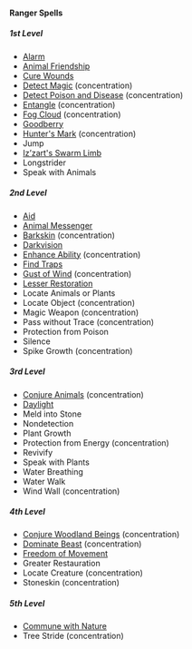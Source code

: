 #### Ranger Spells
<!-- Since Rangers don't have ritual casting, ritual spells are not marked as such. -->

##### 1st Level

- [Alarm](#Alarm_alarm)
- [Animal Friendship](#Animal_Friendship_animal_friendship)
- [Cure Wounds](#Cure_Wounds_cure_wounds)
- [Detect Magic](#Detect_Magic_detect_magic) (concentration)
- [Detect Poison and Disease](#Detect_Poison_and_Disease_detect_poison_and_disease) (concentration)
- [Entangle](#Entangle_entangle) (concentration)
- [Fog Cloud](#Fog_Cloud_fog_cloud) (concentration)
- [Goodberry](#Goodberry_goodberry)
- [Hunter's Mark](#Hunters_Mark_hunters_mark) (concentration)
- Jump
- [Iz’zart's Swarm Limb](#Izzarts_Swarm_Limb_izzarts_swarm_limb)
- Longstrider
- Speak with Animals

##### 2nd Level

- [Aid](#Aid_aid)
- [Animal Messenger](#Animal_Messenger_animal_messenger)
- [Barkskin](#Barkskin_barkskin) (concentration)
- [Darkvision](#Darkvision_darkvision)
- [Enhance Ability](#Enhance_Ability_enhance_ability) (concentration)
- [Find Traps](#Find_Traps_find_traps)
- [Gust of Wind](#Gust_of_Wind) (concentration)
- [Lesser Restoration](#Lesser_Restoration_lesser_restoration)
- Locate Animals or Plants
- Locate Object (concentration)
- Magic Weapon (concentration)
- Pass without Trace (concentration)
- Protection from Poison
- Silence
- Spike Growth (concentration)

##### 3rd Level

- [Conjure Animals](#Conjure_Animals_conjure_animals) (concentration)
- [Daylight](#Daylight_daylight)
- Meld into Stone
- Nondetection
- Plant Growth
- Protection from Energy (concentration)
- Revivify
- Speak with Plants
- Water Breathing
- Water Walk
- Wind Wall (concentration)

##### 4th Level

- [Conjure Woodland Beings](#Conjure_Woodland_Beings_conjure_woodland_beings) (concentration)
- [Dominate Beast](#Dominate_Beast_dominate_beast) (concentration)
- [Freedom of Movement](#Freedom_of_Movement_freedom_of_movement)
- Greater Restauration
- Locate Creature (concentration)
- Stoneskin (concentration)

##### 5th Level

- [Commune with Nature](#Commune_with_Nature_commune_with_nature)
- Tree Stride (concentration)
